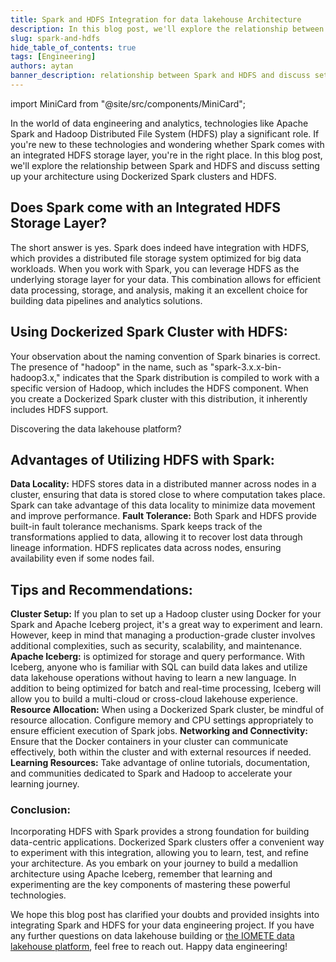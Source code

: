 ```yaml
---
title: Spark and HDFS Integration for data lakehouse Architecture
description: In this blog post, we'll explore the relationship between Spark and HDFS and discuss setting up your architecture using Dockerized Spark clusters and HDFS.
slug: spark-and-hdfs
hide_table_of_contents: true
tags: [Engineering]
authors: aytan
banner_description: relationship between Spark and HDFS and discuss setting up your architecture
---
```


import MiniCard from "@site/src/components/MiniCard";

In the world of data engineering and analytics, technologies like Apache Spark and Hadoop Distributed File System (HDFS) play a significant role. If you're new to these technologies and wondering whether Spark comes with an integrated HDFS storage layer, you're in the right place. In this blog post, we'll explore the relationship between Spark and HDFS and discuss setting up your architecture using Dockerized Spark clusters and HDFS.

<!-- truncate -->

## Does Spark come with an Integrated HDFS Storage Layer?

The short answer is yes. Spark does indeed have integration with HDFS, which provides a distributed file storage system optimized for big data workloads. When you work with Spark, you can leverage HDFS as the underlying storage layer for your data. This combination allows for efficient data processing, storage, and analysis, making it an excellent choice for building data pipelines and analytics solutions.

## Using Dockerized Spark Cluster with HDFS:

Your observation about the naming convention of Spark binaries is correct. The presence of "hadoop" in the name, such as "spark-3.x.x-bin-hadoop3.x," indicates that the Spark distribution is compiled to work with a specific version of Hadoop, which includes the HDFS component. When you create a Dockerized Spark cluster with this distribution, it inherently includes HDFS support.

<MiniCard link="https://form.typeform.com/to/ofF9ZQYd" linkName="Try Sandbox">Discovering the data lakehouse platform?</MiniCard>

## Advantages of Utilizing HDFS with Spark:

**Data Locality:** HDFS stores data in a distributed manner across nodes in a cluster, ensuring that data is stored close to where computation takes place. Spark can take advantage of this data locality to minimize data movement and improve performance.
**Fault Tolerance:** Both Spark and HDFS provide built-in fault tolerance mechanisms. Spark keeps track of the transformations applied to data, allowing it to recover lost data through lineage information. HDFS replicates data across nodes, ensuring availability even if some nodes fail.

## Tips and Recommendations:

**Cluster Setup:** If you plan to set up a Hadoop cluster using Docker for your Spark and Apache Iceberg project, it's a great way to experiment and learn. However, keep in mind that managing a production-grade cluster involves additional complexities, such as security, scalability, and maintenance.
**Apache Iceberg:** is optimized for storage and query performance. With Iceberg, anyone who is familiar with SQL can build data lakes and utilize data lakehouse operations without having to learn a new language. In addition to being optimized for batch and real-time processing, Iceberg will allow you to build a multi-cloud or cross-cloud lakehouse experience.
**Resource Allocation:** When using a Dockerized Spark cluster, be mindful of resource allocation. Configure memory and CPU settings appropriately to ensure efficient execution of Spark jobs.
**Networking and Connectivity:** Ensure that the Docker containers in your cluster can communicate effectively, both within the cluster and with external resources if needed.
**Learning Resources:** Take advantage of online tutorials, documentation, and communities dedicated to Spark and Hadoop to accelerate your learning journey.

### Conclusion:

Incorporating HDFS with Spark provides a strong foundation for building data-centric applications. Dockerized Spark clusters offer a convenient way to experiment with this integration, allowing you to learn, test, and refine your architecture. As you embark on your journey to build a medallion architecture using Apache Iceberg, remember that learning and experimenting are the key components of mastering these powerful technologies.

We hope this blog post has clarified your doubts and provided insights into integrating Spark and HDFS for your data engineering project. If you have any further questions on data lakehouse building or [the IOMETE data lakehouse platform](https://iomete.com/pricing), feel free to reach out. Happy data engineering!
